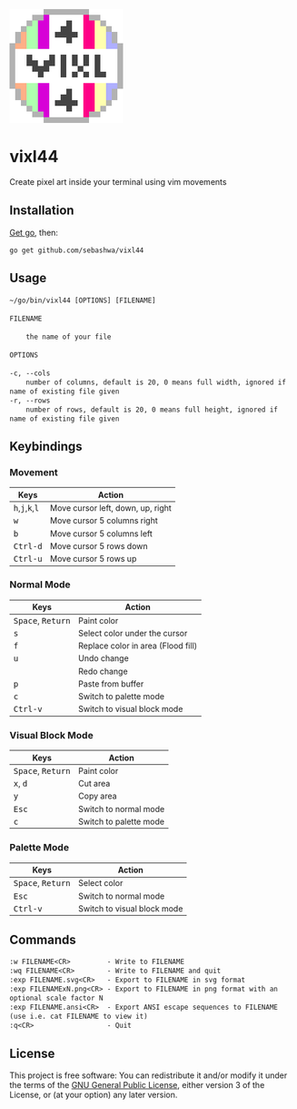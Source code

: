 ![Logo](examples/logo.png)

# vixl44

Create pixel art inside your terminal using vim movements

## Installation

[Get go](https://golang.org/dl/), then:

```
go get github.com/sebashwa/vixl44
```

## Usage

```
~/go/bin/vixl44 [OPTIONS] [FILENAME]

FILENAME

    the name of your file

OPTIONS

-c, --cols
    number of columns, default is 20, 0 means full width, ignored if name of existing file given
-r, --rows
    number of rows, default is 20, 0 means full height, ignored if name of existing file given
```

## Keybindings

### Movement

Keys                                                | Action
----------------------------------------------------|----------------------------------
<kbd>h</kbd>,<kbd>j</kbd>,<kbd>k</kbd>,<kbd>l</kbd> | Move cursor left, down, up, right
<kbd>w</kbd>                                        | Move cursor 5 columns right
<kbd>b</kbd>                                        | Move cursor 5 columns left
<kbd>Ctrl-d</kbd>                                   | Move cursor 5 rows down
<kbd>Ctrl-u</kbd>                                   | Move cursor 5 rows up

### Normal Mode

Keys                                                | Action
----------------------------------------------------|----------------------------------
<kbd>Space</kbd>, <kbd>Return</kbd>                 | Paint color
<kbd>s</kbd>                                        | Select color under the cursor
<kbd>f</kbd>                                        | Replace color in area (Flood fill)
<kbd>u</kbd>                                        | Undo change
<kbd><C-R>                                          | Redo change
<kbd>p</kbd>                                        | Paste from buffer
<kbd>c</kbd>                                        | Switch to palette mode
<kbd>Ctrl-v</kbd>                                   | Switch to visual block mode

### Visual Block Mode

Keys                                                | Action
----------------------------------------------------|----------------------------------
<kbd>Space</kbd>, <kbd>Return</kbd>                 | Paint color
<kbd>x</kbd>, <kbd>d</kbd>                          | Cut area
<kbd>y</kbd>                                        | Copy area
<kbd>Esc</kbd>                                      | Switch to normal mode
<kbd>c</kbd>                                        | Switch to palette mode

### Palette Mode

Keys                                                | Action
----------------------------------------------------|----------------------------------
<kbd>Space</kbd>, <kbd>Return</kbd>                 | Select color
<kbd>Esc</kbd>                                      | Switch to normal mode
<kbd>Ctrl-v</kbd>                                   | Switch to visual block mode

## Commands

```
:w FILENAME<CR>         - Write to FILENAME
:wq FILENAME<CR>        - Write to FILENAME and quit
:exp FILENAME.svg<CR>   - Export to FILENAME in svg format
:exp FILENAMExN.png<CR> - Export to FILENAME in png format with an optional scale factor N
:exp FILENAME.ansi<CR>  - Export ANSI escape sequences to FILENAME (use i.e. cat FILENAME to view it)
:q<CR>                  - Quit
```

## License

This project is free software: You can redistribute it and/or modify it under the terms of the [GNU General Public License](https://www.gnu.org/licenses/gpl.html), either version 3 of the License, or (at your option) any later version.

